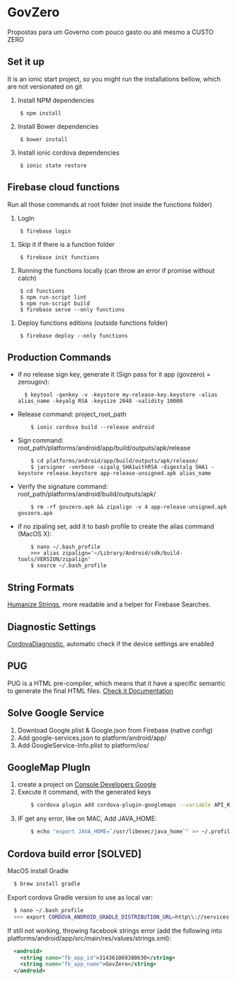 # GovZero
Propostas para um Governo com pouco gasto ou até mesmo a CUSTO ZERO

## Set it up

It is an ionic start project, so you might run the installations bellow, which are not versionated on git

1. Install NPM dependencies
```shell
    $ npm install
```

2. Install Bower dependencies
```shell
    $ bower install
```

3. Install ionic cordova dependencies
```shell
    $ ionic state restore
```


## Firebase cloud functions

Run all those commands at root folder (not inside the functions folder)

1. LogIn
```shell
    $ firebase login
```

1. Skip it if there is a function folder
```shell
    $ firebase init functions
```

1. Running the functions locally (can throw an error if promise without catch)
```shell
    $ cd functions
    $ npm run-script lint
    $ npm run-script build
    $ firebase serve --only functions
```


1. Deploy functions editions (outside functions folder)
```shell
    $ firebase deploy --only functions
```


## Production Commands
- if no release sign key, generate it (Sign pass for it app (govzero) = zerougov):
    ```shell
      $ keytool -genkey -v -keystore my-release-key.keystore -alias alias_name -keyalg RSA -keysize 2048 -validity 10000
    ```

- Release command: project_root_path
    ```shell
        $ ionic cordova build --release android
    ```

- Sign command: root_path/platforms/android/app/build/outputs/apk/release
    ```shell
        $ cd platforms/android/app/build/outputs/apk/release/
        $ jarsigner -verbose -sigalg SHA1withRSA -digestalg SHA1 -keystore release.keystore app-release-unsigned.apk alias_name
    ```

- Verify the signature command: root_path/platforms/android/build/outputs/apk/
    ```shell
        $ rm -rf govzero.apk && zipalign -v 4 app-release-unsigned.apk govzero.apk
    ```

- if no zipaling set, add it to bash profile to create the alias command (MacOS X):
    ```shell
        $ nano ~/.bash_profile
        >>> alias zipalign='~/Library/Android/sdk/build-tools/VERSION/zipalign'
        $ source ~/.bash_profile
    ```


## String Formats

[Humanize Strings](https://github.com/HubSpot/humanize), more readable and a helper for Firebase Searches.


## Diagnostic Settings

[CordovaDiagnostic](https://github.com/dpa99c/cordova-diagnostic-plugin), automatic check if the device settings are enabled

## PUG

PUG is a HTML pre-compiler, which means that it have a specific semantic to generate the final HTML files.
[Check it Documentation](https://pugjs.org)

## Solve Google Service

1. Download Google.plist & Google.json from Firebase (native config)
1. Add google-services.json to platform/android/app/
1. Add GoogleService-Info.plist to platform/ios/

## GoogleMap PlugIn

1. create a project on [Console Developers Google](https://console.developers.google.com/apis/credentials)
2. Execute it command, with the generated keys
    ```bash
        $ cordova plugin add cordova-plugin-googlemaps --variable API_KEY_FOR_ANDROID="ANDROID_KEY" --variable API_KEY_FOR_IOS="IOS_KEY"
    ```
3. IF get any error, like on MAC, Add JAVA_HOME:
    ```bash
        $ echo "export JAVA_HOME=`/usr/libexec/java_home`" >> ~/.profile
    ```


## Cordova build error [SOLVED]

MacOS install Gradle
  ```bash
    $ brew install gradle
  ```

Export cordova Gradle version to use as local var:
  ```bash
    $ nano ~/.bash_profile
    >>> export CORDOVA_ANDROID_GRADLE_DISTRIBUTION_URL=http\\://services.gradle.org/distributions/gradle-4.4-all.zip
  ```

If still not working, throwing facebook strings error (add the following into platforms/android/app/src/main/res/values/strings.xml):
  ```xml
    <android>
      <string name="fb_app_id">314361069388630</string>
      <string name="fb_app_name">GovZero</string>
    </android>
  ```
